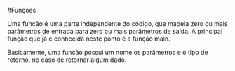 #Funções

Uma função é uma parte independente do código, que mapeia zero ou mais parâmetros de entrada para zero ou mais parâmetros de saída. A principal função que já é conhecida neste ponto é a função main.

Basicamente, uma função possui um nome os parâmetros e o tipo de retorno, no caso de retornar algum dado.